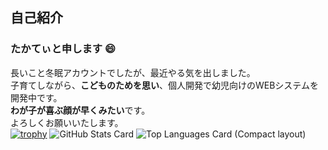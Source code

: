 ## 自己紹介
### たかてぃと申します 😄
長いこと冬眠アカウントでしたが、最近やる気を出しました。\
子育てしながら、**こどものためを思い**、個人開発で幼児向けのWEBシステムを開発中です。\
**わが子が喜ぶ顔が早くみたい**です。\
よろしくお願いいたします。\
[![trophy](https://github-profile-trophy.vercel.app/?username=takateay)](https://github.com/ryo-ma/github-profile-trophy)
![GitHub Stats Card](https://github-readme-stats.vercel.app/api?username=takateay&count_private=true&theme=merko&show_icons=true")
![Top Languages Card (Compact layout)](https://github-readme-stats.vercel.app/api/top-langs/?username=takateay&layout=compact&theme=merko)
<!--
**takateay/takateay** is a ✨ _special_ ✨ repository because its `README.md` (this file) appears on your GitHub profile.

Here are some ideas to get you started:

- 🔭 I’m currently working on ...
- 🌱 I’m currently learning ...
- 👯 I’m looking to collaborate on ...
- 🤔 I’m looking for help with ...
- 💬 Ask me about ...
- 📫 How to reach me: ...
- 😄 Pronouns: ...
- ⚡ Fun fact: ...
-->
